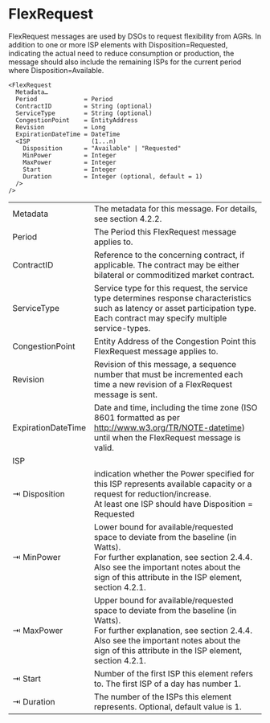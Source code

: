 # FlexRequest

FlexRequest messages are used by DSOs to request flexibility from AGRs.
In addition to one or more ISP elements with Disposition=Requested, indicating the actual need to reduce consumption or production, the message should also include the remaining ISPs for the current period where Disposition=Available.

```
<FlexRequest
  Metadata…
  Period             = Period
  ContractID         = String (optional)
  ServiceType        = String (optional)
  CongestionPoint    = EntityAddress
  Revision           = Long
  ExpirationDateTime = DateTime
  <ISP                 (1...n)
    Disposition      = "Available" | "Requested"
    MinPower         = Integer
    MaxPower         = Integer
    Start            = Integer
    Duration         = Integer (optional, default = 1)
  />
/>
```

|                    |                                                                                                                                                                                                                                      |
|--------------------|--------------------------------------------------------------------------------------------------------------------------------------------------------------------------------------------------------------------------------------|
| Metadata           | The metadata for this message. For details, see section 4.2.2.                                                                                                                                                                       |
| Period             | The Period this FlexRequest message applies to.                                                                                                                                                                                      |
| ContractID         | Reference to the concerning contract, if applicable. The contract may be either bilateral or commoditized market contract.                                                                                                           |
| ServiceType        | Service type for this request, the service type determines response characteristics such as latency or asset participation type. Each contract may specify multiple service-types.                                                   |
| CongestionPoint    | Entity Address of the Congestion Point this FlexRequest message applies to.                                                                                                                                                          |
| Revision           | Revision of this message, a sequence number that must be incremented each time a new revision of a FlexRequest message is sent.                                                                                                      |
| ExpirationDateTime | Date and time, including the time zone (ISO 8601 formatted as per http://www.w3.org/TR/NOTE-datetime) until when the FlexRequest message is valid.                                                                                   |
| ISP                |                                                                                                                                                                                                                                      |
| ⇥ Disposition      | indication whether the Power specified for this ISP represents available capacity or a request for reduction/increase.</br>At least one ISP should have Disposition = Requested                                                      |
| ⇥ MinPower         | Lower bound for available/requested space to deviate from the baseline (in Watts).</br>For further explanation, see section 2.4.4. Also see the important notes about the sign of this attribute in the ISP element, section 4.2.1.  |
| ⇥ MaxPower         | Upper bound for available/requested space to deviate from the baseline (in Watts).</br>For further explanation, see section 2.4.4. Also see the important notes about the sign of this attribute in the ISP element, section 4.2.1. |
| ⇥ Start            | Number of the first ISP this element refers to. The first ISP of a day has number 1.                                                                                                                                                 |
| ⇥ Duration         | The number of the ISPs this element represents. Optional, default value is 1.                                                                                                                                                        |
